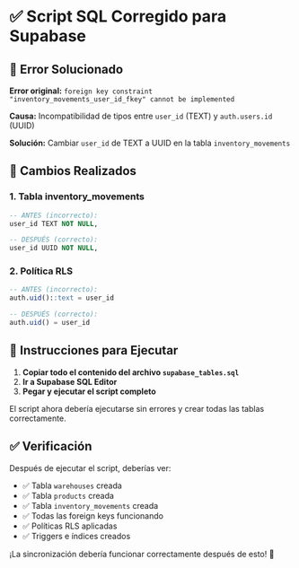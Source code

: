 # ✅ Script SQL Corregido para Supabase

## 🚨 Error Solucionado
**Error original:** `foreign key constraint "inventory_movements_user_id_fkey" cannot be implemented`

**Causa:** Incompatibilidad de tipos entre `user_id` (TEXT) y `auth.users.id` (UUID)

**Solución:** Cambiar `user_id` de TEXT a UUID en la tabla `inventory_movements`

## 📝 Cambios Realizados

### 1. Tabla inventory_movements
```sql
-- ANTES (incorrecto):
user_id TEXT NOT NULL,

-- DESPUÉS (correcto):
user_id UUID NOT NULL,
```

### 2. Política RLS
```sql
-- ANTES (incorrecto):
auth.uid()::text = user_id

-- DESPUÉS (correcto):
auth.uid() = user_id
```

## 🚀 Instrucciones para Ejecutar

1. **Copiar todo el contenido del archivo `supabase_tables.sql`**
2. **Ir a Supabase SQL Editor**
3. **Pegar y ejecutar el script completo**

El script ahora debería ejecutarse sin errores y crear todas las tablas correctamente.

## ✅ Verificación

Después de ejecutar el script, deberías ver:
- ✅ Tabla `warehouses` creada
- ✅ Tabla `products` creada  
- ✅ Tabla `inventory_movements` creada
- ✅ Todas las foreign keys funcionando
- ✅ Políticas RLS aplicadas
- ✅ Triggers e índices creados

¡La sincronización debería funcionar correctamente después de esto! 🎉